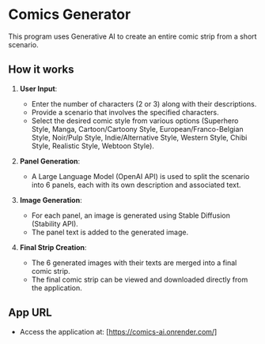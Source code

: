 # Comics Generator

This program uses Generative AI to create an entire comic strip from a short scenario.

## How it works

1. **User Input**: 
    - Enter the number of characters (2 or 3) along with their descriptions.
    - Provide a scenario that involves the specified characters.
    - Select the desired comic style from various options (Superhero Style, Manga, Cartoon/Cartoony Style, European/Franco-Belgian Style, Noir/Pulp Style, Indie/Alternative Style, Western Style, Chibi Style, Realistic Style, Webtoon Style).

2. **Panel Generation**: 
    - A Large Language Model (OpenAI API) is used to split the scenario into 6 panels, each with its own description and associated text.

3. **Image Generation**: 
    - For each panel, an image is generated using Stable Diffusion (Stability API).
    - The panel text is added to the generated image.

4. **Final Strip Creation**: 
    - The 6 generated images with their texts are merged into a final comic strip.
    - The final comic strip can be viewed and downloaded directly from the application.

## App URL
- Access the application at: [https://comics-ai.onrender.com/]